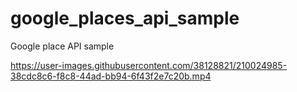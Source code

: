 # google_places_api_sample

Google place API sample



https://user-images.githubusercontent.com/38128821/210024985-38cdc8c6-f8c8-44ad-bb94-6f43f2e7c20b.mp4

